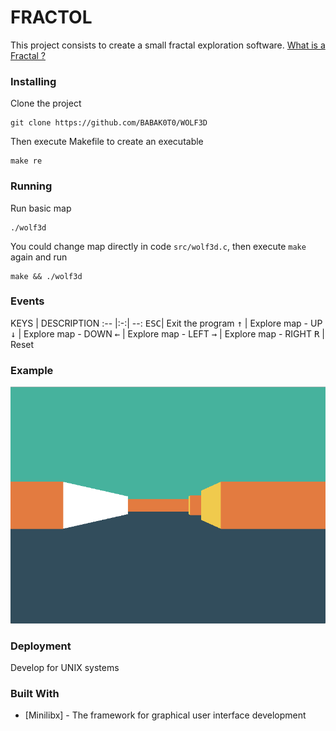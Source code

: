 # FRACTOL

This project consists to create a small fractal exploration software.
[What is a Fractal ?](https://en.wikipedia.org/wiki/Fractal)

### Installing

Clone the project

```
git clone https://github.com/BABAK0T0/WOLF3D
```

Then execute Makefile to create an executable

```
make re
```

### Running

Run basic map

```
./wolf3d
```

You could change map directly in code `src/wolf3d.c`, then execute `make` again and run

```
make && ./wolf3d
```

### Events

KEYS | DESCRIPTION
:-- |:-:| --:
<kbd>ESC</kbd>| Exit the program
<kbd>↑</kbd> | Explore map - UP
<kbd>↓</kbd> | Explore map - DOWN
<kbd>←</kbd> | Explore map - LEFT
<kbd>→</kbd> | Explore map - RIGHT
<kbd>R</kbd> | Reset

### Example

![wolf3d](./wolf3d.png "WOLF3D_Raycasting")

### Deployment

Develop for UNIX systems

### Built With

* [Minilibx] - The framework for graphical user interface development

